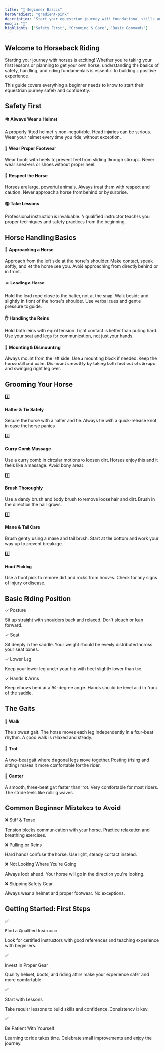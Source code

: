 ```yaml
---
title: "👶 Beginner Basics"
heroGradient: "gradient-pink"
description: "Start your equestrian journey with foundational skills and horse handling fundamentals for new riders."
emoji: "👶"
highlights: ["Safety First", "Grooming & Care", "Basic Commands"]
---
```




<div class="mb-12">
<h2 class="font-playfair text-3xl font-bold mb-6 text-gray-900">Welcome to Horseback Riding</h2>
<p class="text-gray-700 text-lg leading-relaxed mb-4">
Starting your journey with horses is exciting! Whether you're taking your first lessons or planning to get your own horse, understanding the basics of safety, handling, and riding fundamentals is essential to building a positive experience.
</p>
<p class="text-gray-700 text-lg leading-relaxed">
This guide covers everything a beginner needs to know to start their equestrian journey safely and confidently.
</p>
<div class="mb-12">
<h2 class="font-playfair text-3xl font-bold mb-6 text-gray-900">Safety First</h2>
<div class="space-y-4">
<div class="bg-red-50 rounded-lg p-6 border-l-4 border-red-500">
<h4 class="font-semibold text-gray-900 mb-2">🪖 Always Wear a Helmet</h4>
<p class="text-gray-700">A properly fitted helmet is non-negotiable. Head injuries can be serious. Wear your helmet every time you ride, without exception.</p>
</div>
<div class="bg-red-50 rounded-lg p-6 border-l-4 border-red-500">
<h4 class="font-semibold text-gray-900 mb-2">👢 Wear Proper Footwear</h4>
<p class="text-gray-700">Wear boots with heels to prevent feet from sliding through stirrups. Never wear sneakers or shoes without proper heel.</p>
</div>
<div class="bg-red-50 rounded-lg p-6 border-l-4 border-red-500">
<h4 class="font-semibold text-gray-900 mb-2">🧠 Respect the Horse</h4>
<p class="text-gray-700">Horses are large, powerful animals. Always treat them with respect and caution. Never approach a horse from behind or by surprise.</p>
</div>
<div class="bg-red-50 rounded-lg p-6 border-l-4 border-red-500">
<h4 class="font-semibold text-gray-900 mb-2">📚 Take Lessons</h4>
<p class="text-gray-700">Professional instruction is invaluable. A qualified instructor teaches you proper techniques and safety practices from the beginning.</p>
</div>
<div class="mb-12">
<h2 class="font-playfair text-3xl font-bold mb-6 text-gray-900">Horse Handling Basics</h2>
<div class="space-y-6">
<div class="bg-blue-50 rounded-lg p-6 border-l-4 border-blue-500">
<h4 class="font-semibold text-gray-900 mb-3">🤝 Approaching a Horse</h4>
<p class="text-gray-700 mb-2">Approach from the left side at the horse's shoulder. Make contact, speak softly, and let the horse see you. Avoid approaching from directly behind or in front.</p>
</div>
<div class="bg-blue-50 rounded-lg p-6 border-l-4 border-blue-500">
<h4 class="font-semibold text-gray-900 mb-3">🪢 Leading a Horse</h4>
<p class="text-gray-700 mb-2">Hold the lead rope close to the halter, not at the snap. Walk beside and slightly in front of the horse's shoulder. Use verbal cues and gentle pressure to guide.</p>
</div>
<div class="bg-blue-50 rounded-lg p-6 border-l-4 border-blue-500">
<h4 class="font-semibold text-gray-900 mb-3">✋ Handling the Reins</h4>
<p class="text-gray-700 mb-2">Hold both reins with equal tension. Light contact is better than pulling hard. Use your seat and legs for communication, not just your hands.</p>
</div>
<div class="bg-blue-50 rounded-lg p-6 border-l-4 border-blue-500">
<h4 class="font-semibold text-gray-900 mb-3">🚪 Mounting & Dismounting</h4>
<p class="text-gray-700 mb-2">Always mount from the left side. Use a mounting block if needed. Keep the horse still and calm. Dismount smoothly by taking both feet out of stirrups and swinging right leg over.</p>
</div>
<div class="mb-12">
<h2 class="font-playfair text-3xl font-bold mb-6 text-gray-900">Grooming Your Horse</h2>
<div class="bg-green-50 rounded-lg p-8 border border-green-200">
<div class="space-y-6">
<div class="flex gap-4">
<span class="text-2xl">1️⃣</span>
<div>
<h4 class="font-semibold text-gray-900 mb-2">Halter & Tie Safely</h4>
<p class="text-gray-700">Secure the horse with a halter and tie. Always tie with a quick-release knot in case the horse panics.</p>
</div>
</div>
<div class="flex gap-4">
<span class="text-2xl">2️⃣</span>
<div>
<h4 class="font-semibold text-gray-900 mb-2">Curry Comb Massage</h4>
<p class="text-gray-700">Use a curry comb in circular motions to loosen dirt. Horses enjoy this and it feels like a massage. Avoid bony areas.</p>
</div>
</div>
<div class="flex gap-4">
<span class="text-2xl">3️⃣</span>
<div>
<h4 class="font-semibold text-gray-900 mb-2">Brush Thoroughly</h4>
<p class="text-gray-700">Use a dandy brush and body brush to remove loose hair and dirt. Brush in the direction the hair grows.</p>
</div>
</div>
<div class="flex gap-4">
<span class="text-2xl">4️⃣</span>
<div>
<h4 class="font-semibold text-gray-900 mb-2">Mane & Tail Care</h4>
<p class="text-gray-700">Brush gently using a mane and tail brush. Start at the bottom and work your way up to prevent breakage.</p>
</div>
</div>
<div class="flex gap-4">
<span class="text-2xl">5️⃣</span>
<div>
<h4 class="font-semibold text-gray-900 mb-2">Hoof Picking</h4>
<p class="text-gray-700">Use a hoof pick to remove dirt and rocks from hooves. Check for any signs of injury or disease.</p>
</div>
</div>
<div class="mb-12">
<h2 class="font-playfair text-3xl font-bold mb-6 text-gray-900">Basic Riding Position</h2>
<div class="grid md:grid-cols-2 gap-4">
<div class="bg-yellow-50 rounded-lg p-4 border border-yellow-200">
<p class="font-semibold text-gray-900">✓ Posture</p>
<p class="text-gray-700 text-sm">Sit up straight with shoulders back and relaxed. Don't slouch or lean forward.</p>
</div>
<div class="bg-yellow-50 rounded-lg p-4 border border-yellow-200">
<p class="font-semibold text-gray-900">✓ Seat</p>
<p class="text-gray-700 text-sm">Sit deeply in the saddle. Your weight should be evenly distributed across your seat bones.</p>
</div>
<div class="bg-yellow-50 rounded-lg p-4 border border-yellow-200">
<p class="font-semibold text-gray-900">✓ Lower Leg</p>
<p class="text-gray-700 text-sm">Keep your lower leg under your hip with heel slightly lower than toe.</p>
</div>
<div class="bg-yellow-50 rounded-lg p-4 border border-yellow-200">
<p class="font-semibold text-gray-900">✓ Hands & Arms</p>
<p class="text-gray-700 text-sm">Keep elbows bent at a 90-degree angle. Hands should be level and in front of the saddle.</p>
</div>
<div class="mb-12">
<h2 class="font-playfair text-3xl font-bold mb-6 text-gray-900">The Gaits</h2>
<div class="space-y-4">
<div class="bg-purple-50 rounded-lg p-6 border-l-4 border-purple-500">
<h4 class="font-semibold text-gray-900 mb-2">🚶 Walk</h4>
<p class="text-gray-700">The slowest gait. The horse moves each leg independently in a four-beat rhythm. A good walk is relaxed and steady.</p>
</div>
<div class="bg-purple-50 rounded-lg p-6 border-l-4 border-purple-500">
<h4 class="font-semibold text-gray-900 mb-2">🐾 Trot</h4>
<p class="text-gray-700">A two-beat gait where diagonal legs move together. Posting (rising and sitting) makes it more comfortable for the rider.</p>
</div>
<div class="bg-purple-50 rounded-lg p-6 border-l-4 border-purple-500">
<h4 class="font-semibold text-gray-900 mb-2">🐎 Canter</h4>
<p class="text-gray-700">A smooth, three-beat gait faster than trot. Very comfortable for most riders. The stride feels like rolling waves.</p>
</div>
<div class="mb-12">
<h2 class="font-playfair text-3xl font-bold mb-6 text-gray-900">Common Beginner Mistakes to Avoid</h2>
<div class="space-y-3">
<div class="bg-red-50 rounded-lg p-4 border-l-4 border-red-500">
<p class="font-semibold text-gray-900">❌ Stiff & Tense</p>
<p class="text-gray-700 text-sm">Tension blocks communication with your horse. Practice relaxation and breathing exercises.</p>
</div>
<div class="bg-red-50 rounded-lg p-4 border-l-4 border-red-500">
<p class="font-semibold text-gray-900">❌ Pulling on Reins</p>
<p class="text-gray-700 text-sm">Hard hands confuse the horse. Use light, steady contact instead.</p>
</div>
<div class="bg-red-50 rounded-lg p-4 border-l-4 border-red-500">
<p class="font-semibold text-gray-900">❌ Not Looking Where You're Going</p>
<p class="text-gray-700 text-sm">Always look ahead. Your horse will go in the direction you're looking.</p>
</div>
<div class="bg-red-50 rounded-lg p-4 border-l-4 border-red-500">
<p class="font-semibold text-gray-900">❌ Skipping Safety Gear</p>
<p class="text-gray-700 text-sm">Always wear a helmet and proper footwear. No exceptions.</p>
</div>
<div class="mb-12">
<h2 class="font-playfair text-3xl font-bold mb-6 text-gray-900">Getting Started: First Steps</h2>
<div class="bg-green-50 rounded-lg p-8 border border-green-200">
<div class="space-y-4">
<div class="flex gap-3">
<span class="text-2xl">✅</span>
<div>
<p class="font-semibold text-gray-900">Find a Qualified Instructor</p>
<p class="text-gray-700">Look for certified instructors with good references and teaching experience with beginners.</p>
</div>
</div>
<div class="flex gap-3">
<span class="text-2xl">✅</span>
<div>
<p class="font-semibold text-gray-900">Invest in Proper Gear</p>
<p class="text-gray-700">Quality helmet, boots, and riding attire make your experience safer and more comfortable.</p>
</div>
</div>
<div class="flex gap-3">
<span class="text-2xl">✅</span>
<div>
<p class="font-semibold text-gray-900">Start with Lessons</p>
<p class="text-gray-700">Take regular lessons to build skills and confidence. Consistency is key.</p>
</div>
</div>
<div class="flex gap-3">
<span class="text-2xl">✅</span>
<div>
<p class="font-semibold text-gray-900">Be Patient With Yourself</p>
<p class="text-gray-700">Learning to ride takes time. Celebrate small improvements and enjoy the journey.</p>
</div>
</div>
</div>
</div>
</div>
</div>
</div>
</div>
</div>
</div>
</div>
